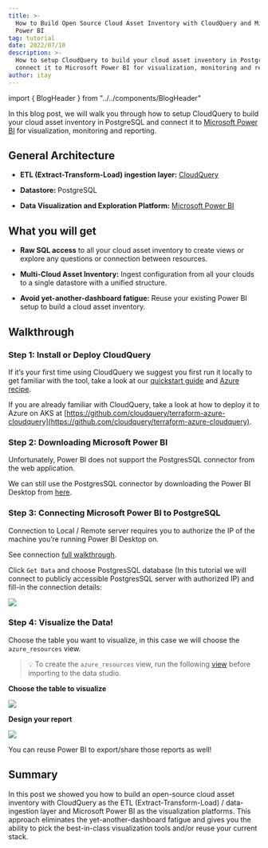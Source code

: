 ```yaml
---
title: >-
  How to Build Open Source Cloud Asset Inventory with CloudQuery and Microsoft
  Power BI
tag: tutorial
date: 2022/07/10
description: >-
  How to setup CloudQuery to build your cloud asset inventory in PostgreSQL and
  connect it to Microsoft Power BI for visualization, monitoring and reporting.
author: itay
---
```


import { BlogHeader } from "../../components/BlogHeader"

<BlogHeader/>

In this blog post, we will walk you through how to setup CloudQuery to build your cloud asset inventory in PostgreSQL and connect it to [Microsoft Power BI](https://powerbi.microsoft.com/) for visualization, monitoring and reporting.

## General Architecture

- **ETL (Extract-Transform-Load) ingestion layer:** [CloudQuery](https://github.com/cloudquery/cloudquery)

- **Datastore:** PostgreSQL

- **Data Visualization and Exploration Platform:** [Microsoft Power BI](https://powerbi.microsoft.com/)

## What you will get

- **Raw SQL access** to all your cloud asset inventory to create views or explore any questions or connection between resources.

- **Multi-Cloud Asset Inventory:** Ingest configuration from all your clouds to a single datastore with a unified structure.

- **Avoid yet-another-dashboard fatigue:** Reuse your existing Power BI setup to build a cloud asset inventory.

## Walkthrough

### Step 1: **Install or Deploy CloudQuery**

If it’s your first time using CloudQuery we suggest you first run it locally to get familiar with the tool, take a look at our [quickstart guide](/docs/quickstart) and [Azure recipe](/docs/recipes/azure-postgresql).

If you are already familiar with CloudQuery, take a look at how to deploy it to Azure on AKS at [https://github.com/cloudquery/terraform-azure-cloudquery](https://github.com/cloudquery/terraform-azure-cloudquery).

### Step 2: Downloading Microsoft Power BI

Unfortunately, Power BI does not support the PostgresSQL connector from the web application.

We can still use the PostgresSQL connector by downloading the Power BI Desktop from [here](https://www.microsoft.com/en-us/download/details.aspx?id=58494).

### Step 3: Connecting Microsoft Power BI to PostgreSQL

Connection to Local / Remote server requires you to authorize the IP of the machine you’re running Power BI Desktop on.

See connection [full walkthrough](https://docs.microsoft.com/en-us/power-query/connectors/postgresql).

Click `Get Data` and choose PostgresSQL database (In this tutorial we will connect to publicly accessible PostgresSQL server with authorized IP) and fill-in the connection details:

![](/images/blog/cloud-asset-inventory-cloudquery-microsoft-power-bi/image0.png)

### Step 4: Visualize the Data!

Choose the table you want to visualize, in this case we will choose the `azure_resources` view.

> 💡 To create the `azure_resources` view, run the following [view](https://github.com/cloudquery/cq-provider-azure/blob/main/views/resource.sql) before importing to the data studio.

**Choose the table to visualize**

![](/images/blog/cloud-asset-inventory-cloudquery-microsoft-power-bi/image1.png)

**Design your report**

![](/images/blog/cloud-asset-inventory-cloudquery-microsoft-power-bi/image2.png)

You can reuse Power BI to export/share those reports as well!

## Summary

In this post we showed you how to build an open-source cloud asset inventory with CloudQuery as the ETL (Extract-Transform-Load) / data-ingestion layer and Microsoft Power BI as the visualization platforms. This approach eliminates the yet-another-dashboard fatigue and gives you the ability to pick the best-in-class visualization tools and/or reuse your current stack.
